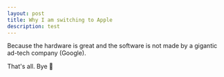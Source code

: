 ```yaml
---
layout: post
title: Why I am switching to Apple
description: test
---
```


Because the hardware is great and the software is not made by a gigantic ad-tech company (Google).

That's all. Bye 👋
